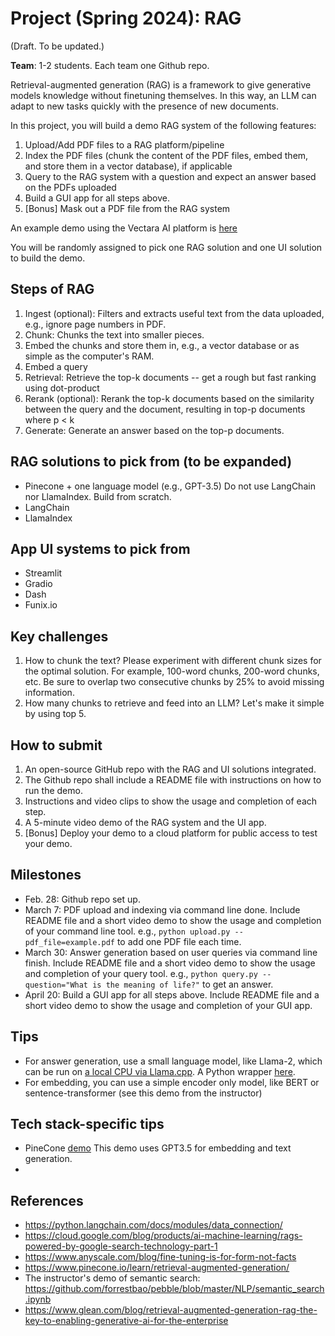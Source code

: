 # Project (Spring 2024): RAG

(Draft. To be updated.)

**Team**: 1-2 students. Each team one Github repo. 

Retrieval-augmented generation (RAG) is a framework to give generative models knowledge without finetuning themselves. In this way, an LLM can adapt to new tasks quickly with the presence of new documents. 

In this project, you will build a demo RAG system of the following features: 
1. Upload/Add PDF files to a RAG platform/pipeline
2. Index the PDF files (chunk the content of the PDF files, embed them, and store them in a vector database), if applicable 
3. Query to the RAG system with a question and expect an answer based on the PDFs uploaded
4. Build a GUI app for all steps above. 
5. [Bonus] Mask out a PDF file from the RAG system

An example demo using the Vectara AI platform is [here](https://github.com/forrestbao/vectara-python-cli)

You will be randomly assigned to pick one RAG solution and one UI solution to build the demo. 

## Steps of RAG
1. Ingest (optional): Filters and extracts useful text from the data uploaded, e.g., ignore page numbers in PDF. 
2. Chunk: Chunks the text into smaller pieces.
3. Embed the chunks and store them in, e.g., a vector database or as simple as the computer's RAM. 
4. Embed a query 
5. Retrieval: Retrieve the top-k documents -- get a rough but fast ranking using dot-product
6. Rerank (optional): Rerank the top-k documents based on the similarity between the query and the document, resulting in top-p documents where p < k
7. Generate: Generate an answer based on the top-p documents.

## RAG solutions to pick from (to be expanded)
* Pinecone + one language model (e.g., GPT-3.5) Do not use LangChain nor LlamaIndex. Build from scratch.
* LangChain
* LlamaIndex

## App UI systems to pick from
* Streamlit
* Gradio
* Dash
* Funix.io

## Key challenges
1. How to chunk the text? Please experiment with different chunk sizes for the optimal solution. For example, 100-word chunks, 200-word chunks, etc. Be sure to overlap two consecutive chunks by 25% to avoid missing information.
2. How many chunks to retrieve and feed into an LLM? Let's make it simple by using top 5. 

## How to submit
1. An open-source GitHub repo with the RAG and UI solutions integrated. 
2. The Github repo shall include a README file with instructions on how to run the demo.
3. Instructions and video clips to show the usage and completion of each step.
4. A 5-minute video demo of the RAG system and the UI app.
5. [Bonus] Deploy your demo to a cloud platform for public access to test your demo. 

## Milestones
* Feb. 28: Github repo set up. 
* March 7: PDF upload and indexing via command line done. Include README file and a short video demo to show the usage and completion of your command line tool. e.g., `python upload.py --pdf_file=example.pdf` to add one PDF file each time. 
* March 30: Answer generation based on user queries via command line finish. Include README file and a short video demo to show the usage and completion of your query tool. e.g., `python query.py --question="What is the meaning of life?"` to get an answer.
* April 20: Build a GUI app for all steps above. Include README file and a short video demo to show the usage and completion of your GUI app.

## Tips
* For answer generation, use a small language model, like Llama-2, which can be run on [a local CPU via Llama.cpp](https://github.com/ggerganov/llama.cpp). A Python wrapper [here](https://github.com/abetlen/llama-cpp-python).
* For embedding, you can use a simple encoder only model, like BERT or sentence-transformer (see this demo from the instructor)

## Tech stack-specific tips
* PineCone [demo](https://github.com/pinecone-io/examples/blob/master/learn/generation/langchain/handbook/05-langchain-retrieval-augmentation.ipynb) This demo uses GPT3.5 for embedding and text generation. 
* 

## References
* https://python.langchain.com/docs/modules/data_connection/
* https://cloud.google.com/blog/products/ai-machine-learning/rags-powered-by-google-search-technology-part-1
* https://www.anyscale.com/blog/fine-tuning-is-for-form-not-facts 
* https://www.pinecone.io/learn/retrieval-augmented-generation/
* The instructor's demo of semantic search: https://github.com/forrestbao/pebble/blob/master/NLP/semantic_search.ipynb
* https://www.glean.com/blog/retrieval-augmented-generation-rag-the-key-to-enabling-generative-ai-for-the-enterprise